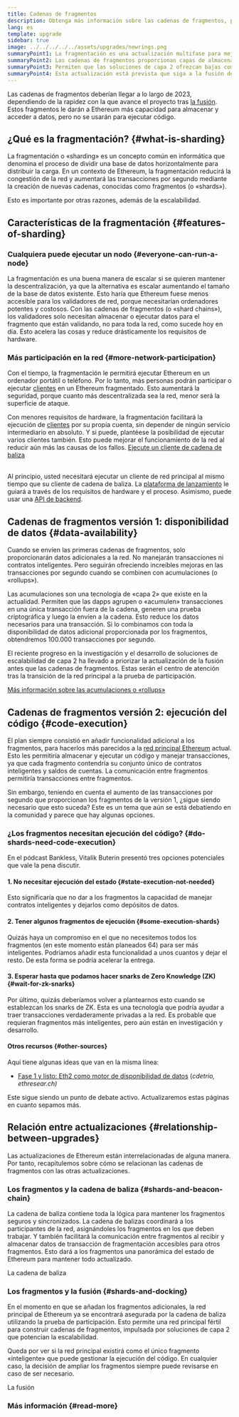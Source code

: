 ```yaml
---
title: Cadenas de fragmentos
description: Obtenga más información sobre las cadenas de fragmentos, particiones de la red que proporcionan a Ethereum más capacidad de transacción y facilitan su ejecución.
lang: es
template: upgrade
sidebar: true
image: ../../../../../assets/upgrades/newrings.png
summaryPoint1: La fragmentación es una actualización multifase para mejorar la escalabilidad y la capacidad de Ethereum.
summaryPoint2: Las cadenas de fragmentos proporcionan capas de almacenamiento adicionales, más económicas, para que las aplicaciones y las acumulaciones (o «rollups») almacenen datos.
summaryPoint3: Permiten que las soluciones de capa 2 ofrezcan bajas comisiones por transacción, al mismo tiempo que aprovechan la seguridad de Ethereum.
summaryPoint4: Esta actualización está prevista que siga a la fusión de la red principal con la cadena de baliza.
---
```


<UpgradeStatus dateKey="page-upgrades-shards-date">
    Las cadenas de fragmentos deberían llegar a lo largo de 2023, dependiendo de la rapidez con la que avance el proyecto tras <a href="/upgrades/merge/">la fusión</a>. Estos fragmentos le darán a Ethereum más capacidad para almacenar y acceder a datos, pero no se usarán para ejecutar código.
</UpgradeStatus>

## ¿Qué es la fragmentación? {#what-is-sharding}

La fragmentación o «sharding» es un concepto común en informática que denomina el proceso de dividir una base de datos horizontalmente para distribuir la carga. En un contexto de Ethereum, la fragmentación reducirá la congestión de la red y aumentará las transacciones por segundo mediante la creación de nuevas cadenas, conocidas como fragmentos (o «shards»).

Esto es importante por otras razones, además de la escalabilidad.

## Características de la fragmentación {#features-of-sharding}

### Cualquiera puede ejecutar un nodo {#everyone-can-run-a-node}

La fragmentación es una buena manera de escalar si se quieren mantener la descentralización, ya que la alternativa es escalar aumentando el tamaño de la base de datos existente. Esto haría que Ethereum fuese menos accesible para los validadores de red, porque necesitarían ordenadores potentes y costosos. Con las cadenas de fragmentos (o «shard chains»), los validadores solo necesitan almacenar o ejecutar datos para el fragmento que están validando, no para toda la red, como sucede hoy en día. Esto acelera las cosas y reduce drásticamente los requisitos de hardware.

### Más participación en la red {#more-network-participation}

Con el tiempo, la fragmentación le permitirá ejecutar Ethereum en un ordenador portátil o teléfono. Por lo tanto, más personas podrán participar o ejecutar [clientes](/developers/docs/nodes-and-clients/) en un Ethereum fragmentado. Esto aumentará la seguridad, porque cuanto más descentralizada sea la red, menor será la superficie de ataque.

Con menores requisitos de hardware, la fragmentación facilitará la ejecución de [clientes](/developers/docs/nodes-and-clients/) por su propia cuenta, sin depender de ningún servicio intermediario en absoluto. Y si puede, plantéese la posibilidad de ejecutar varios clientes también. Esto puede mejorar el funcionamiento de la red al reducir aún más las causas de los fallos. [Ejecute un cliente de cadena de baliza](/upgrades/get-involved/)

<br />

<InfoBanner isWarning={true}>
  Al principio, usted necesitará ejecutar un cliente de red principal al mismo tiempo que su cliente de cadena de baliza. La <a href="https://launchpad.ethereum.org" target="_blank">plataforma de lanzamiento</a> le guiará a través de los requisitos de hardware y el proceso. Asimismo, puede usar una <a href="/developers/docs/apis/backend/#available-libraries">API de backend</a>.
</InfoBanner>

## Cadenas de fragmentos versión 1: disponibilidad de datos {#data-availability}

Cuando se envíen las primeras cadenas de fragmentos, solo proporcionarán datos adicionales a la red. No manejarán transacciones ni contratos inteligentes. Pero seguirán ofreciendo increíbles mejoras en las transacciones por segundo cuando se combinen con acumulaciones (o «rollups»).

Las acumulaciones son una tecnología de «capa 2» que existe en la actualidad. Permiten que las dapps agrupen o «acumulen» transacciones en una única transacción fuera de la cadena, generen una prueba criptográfica y luego la envíen a la cadena. Esto reduce los datos necesarios para una transacción. Si lo combinamos con toda la disponibilidad de datos adicional proporcionada por los fragmentos, obtendremos 100.000 transacciones por segundo.

<InfoBanner isWarning={false}>
  El reciente progreso en la investigación y el desarrollo de soluciones de escalabilidad de capa 2 ha llevado a priorizar la actualización de la fusión antes que las cadenas de fragmentos. Estas serán el centro de atención tras la transición de la red principal a la prueba de participación.

[Más información sobre las acumulaciones o «rollups»](/developers/docs/scaling/#rollups)
</InfoBanner>

## Cadenas de fragmentos versión 2: ejecución del código {#code-execution}

El plan siempre consistió en añadir funcionalidad adicional a los fragmentos, para hacerlos más parecidos a la [red principal Ethereum](/glossary/#mainnet) actual. Esto les permitiría almacenar y ejecutar un código y manejar transacciones, ya que cada fragmento contendría su conjunto único de contratos inteligentes y saldos de cuentas. La comunicación entre fragmentos permitiría transacciones entre fragmentos.

Sin embargo, teniendo en cuenta el aumento de las transacciones por segundo que proporcionan los fragmentos de la versión 1, ¿sigue siendo necesario que esto suceda? Este es un tema que aún se está debatiendo en la comunidad y parece que hay algunas opciones.

### ¿Los fragmentos necesitan ejecución del código? {#do-shards-need-code-execution}

En el pódcast Bankless, Vitalik Buterin presentó tres opciones potenciales que vale la pena discutir.

<YouTube id="-R0j5AMUSzA" start="5841" />

#### 1. No necesitar ejecución del estado {#state-execution-not-needed}

Esto significaría que no dar a los fragmentos la capacidad de manejar contratos inteligentes y dejarlos como depósitos de datos.

#### 2. Tener algunos fragmentos de ejecución {#some-execution-shards}

Quizás haya un compromiso en el que no necesitemos todos los fragmentos (en este momento están planeados 64) para ser más inteligentes. Podríamos añadir esta funcionalidad a unos cuantos y dejar el resto. De esta forma se podría acelerar la entrega.

#### 3. Esperar hasta que podamos hacer snarks de Zero Knowledge (ZK) {#wait-for-zk-snarks}

Por último, quizás deberíamos volver a plantearnos esto cuando se establezcan los snarks de ZK. Esta es una tecnología que podría ayudar a traer transacciones verdaderamente privadas a la red. Es probable que requieran fragmentos más inteligentes, pero aún están en investigación y desarrollo.

#### Otros recursos {#other-sources}

Aquí tiene algunas ideas que van en la misma línea:

- [Fase 1 y listo: Eth2 como motor de disponibilidad de datos](https://ethresear.ch/t/phase-one-and-done-eth2-as-a-data-availability-engine/5269/8) (_cdetrio, ethresear.ch)_

Este sigue siendo un punto de debate activo. Actualizaremos estas páginas en cuanto sepamos más.

## Relación entre actualizaciones {#relationship-between-upgrades}

Las actualizaciones de Ethereum están interrelacionadas de alguna manera. Por tanto, recapitulemos sobre cómo se relacionan las cadenas de fragmentos con las otras actualizaciones.

### Los fragmentos y la cadena de baliza {#shards-and-beacon-chain}

La cadena de baliza contiene toda la lógica para mantener los fragmentos seguros y sincronizados. La cadena de balizas coordinará a los participantes de la red, asignándoles los fragmentos en los que deben trabajar. Y también facilitará la comunicación entre fragmentos al recibir y almacenar datos de transacción de fragmentación accesibles para otros fragmentos. Esto dará a los fragmentos una panorámica del estado de Ethereum para mantener todo actualizado.

<ButtonLink to="/upgrades/beacon-chain/">
  La cadena de baliza
</ButtonLink>

### Los fragmentos y la fusión {#shards-and-docking}

En el momento en que se añadan los fragmentos adicionales, la red principal de Ethereum ya se encontrará asegurada por la cadena de baliza utilizando la prueba de participación. Esto permite una red principal fértil para construir cadenas de fragmentos, impulsada por soluciones de capa 2 que potencian la escalabilidad.

Queda por ver si la red principal existirá como el único fragmento «inteligente» que puede gestionar la ejecución del código. En cualquier caso, la decisión de ampliar los fragmentos siempre puede revisarse en caso de ser necesario.

<ButtonLink to="/upgrades/merge/">
  La fusión
</ButtonLink>

<Divider />

### Más información {#read-more}

<ShardChainsList />
